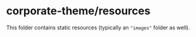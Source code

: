 # corporate-theme/resources

This folder contains static resources (typically an `"images"` folder as well).
